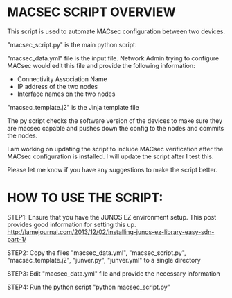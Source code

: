 MACSEC SCRIPT OVERVIEW
======================

This script is used to automate MACsec configuration between two devices.

"macsec_script.py" is the main python script.

"macsec_data.yml" file is the input file. Network Admin trying to configure MACsec would edit this file and provide the following information:
- Connectivity Association Name
- IP address of the two nodes
- Interface names on the two nodes

"macsec_template.j2" is the Jinja template file

The py script checks the software version of the devices to make sure they are macsec capable and pushes down the config to the nodes and commits the nodes. 

I am working on updating the script to include MACsec verification after the MACsec configuration is installed. I will update the script after I test this. 

Please let me know if you have any suggestions to make the script better.

HOW TO USE THE SCRIPT:
=====================
STEP1: Ensure that you have the JUNOS EZ environment setup. This post provides good information for setting this up. 
http://lamejournal.com/2013/12/02/installing-junos-ez-library-easy-sdn-part-1/

STEP2: Copy the files "macsec_data.yml", "macsec_script.py", "macsec_template.j2", "junver.py", "junver.yml" to a single directory

STEP3: Edit "macsec_data.yml" file and provide the necessary information

STEP4: Run the python script "python macsec_script.py"
